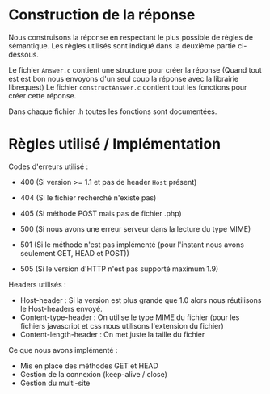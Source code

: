 # Construction de la réponse

Nous construisons la réponse en respectant le plus possible de règles de sémantique.
Les règles utilisés sont indiqué dans la deuxième partie ci-dessous.

Le fichier `Answer.c` contient une structure pour créer la réponse (Quand tout est est bon nous envoyons d'un seul coup la réponse avec la librairie librequest)
Le fichier `constructAnswer.c` contient tout les fonctions pour créer cette réponse.

Dans chaque fichier .h toutes les fonctions sont documentées.
 
# Règles utilisé / Implémentation

Codes d'erreurs utilisé :

- 400 (Si version >= 1.1 et pas de header `Host` présent)
- 404 (Si le fichier recherché n'existe pas)
- 405 (Si méthode POST mais pas de fichier .php)

- 500 (Si nous avons une erreur serveur dans la lecture du type MIME)
- 501 (Si le méthode n'est pas implémenté (pour l'instant nous avons seulement GET, HEAD et POST))
- 505 (Si le version d'HTTP n'est pas supporté maximum 1.9)

Headers utilisés :

- Host-header : Si la version est plus grande que 1.0 alors nous réutilisons le Host-headers envoyé.
- Content-type-header : On utilise le type MIME du fichier (pour les fichiers javascript et css nous utilisons l'extension du fichier)
- Content-length-header : On met juste la taille du fichier

Ce que nous avons implémenté :

- Mis en place des méthodes GET et HEAD
- Gestion de la connexion (keep-alive / close)
- Gestion du multi-site
